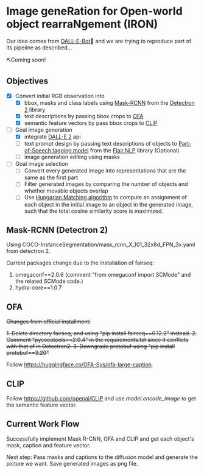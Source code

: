 # Image geneRation for Open-world object rearraNgement (IRON)

Our idea comes from [DALL-E-Bot]🤖 and we are trying to reproduce part of its pipeline as described...

⛏️Coming soon!

## Objectives
- [x] Convert initial RGB observation into 
  - [x] bbox, masks and class labels using [Mask-RCNN] from the [Detectron 2] library
  - [x] text descriptions by passing bbox crops to [OFA]
  - [x] semantic feature vectors by pass bbox crops to [CLIP]
- [ ] Goal image generation
  - [x] integrate [DALL-E 2] api
  - [ ] text prompt design by passing text descriptions of objects to [Part-of-Speech tagging model] from the [Flair NLP] library (Optional)
  - [ ] image generation editing using masks
- [ ] Goal image selection
  - [ ] Convert every generated image into representations that are the same as the first part
  - [ ] Filter generated images by comparing the number of objects and whether movable objects overlap
  - [ ] Use [Hungarian Matching algorithm] to compute an assignment of each object in the initial image to an object in the generated image, such that the total cosine similarity score is maximized.

## Mask-RCNN (Detectron 2)

Using COCO-InstanceSegmentation/mask_rcnn_X_101_32x8d_FPN_3x.yaml from detectron 2.

Current packages change due to the installation of fairseq: 

1. omegaconf==2.0.6 (comment "from omegaconf import SCMode" and the related SCMode code.)
2. hydra-core==1.0.7

## OFA

~~Changes from official installment:~~

~~1. Delete directory fairseq, and using "pip install fairseq==0.12.2" instead.
2. Comment "pycocotools==2.0.4" in the requirements.txt since it conflicts with that of in Detectron2.
3. Downgrade protobuf using "pip install protobuf==3.20"~~

Follow https://huggingface.co/OFA-Sys/ofa-large-caption.

## CLIP

Follow https://github.com/openai/CLIP and use *model.encode_image* to get the semantic feature vector.

## Current Work Flow

Successfully implement Mask R-CNN, OFA and CLIP and get each object's mask, caption and feature vector. 

Next step: Pass masks and captions to the diffusion model and generate the picture we want. Save generated images as png file.

[DALL-E-Bot]: https://arxiv.org/abs/2210.02438
[DALL-E 2]: https://openai.com/dall-e-2
[Detectron 2]: https://github.com/facebookresearch/detectron2
[OFA]: https://arxiv.org/abs/2202.03052
[Mask-RCNN]: https://arxiv.org/abs/1703.06870
[CLIP]: https://openai.com/research/clip
[Part-of-Speech tagging model]: https://aclanthology.org/C18-1139.pdf
[Flair NLP]: https://aclanthology.org/N19-4010/
[Hungarian Matching algorithm]: https://onlinelibrary.wiley.com/doi/abs/10.1002/nav.3800020109